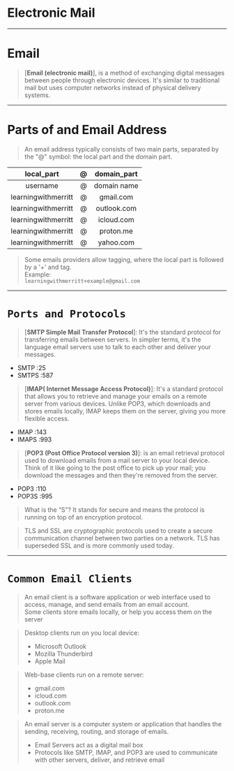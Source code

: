 # Electronic Mail
---

# Email
> [**Email (electronic mail)**], is a method of exchanging digital messages between people through electronic devices. It's similar to traditional mail but uses computer networks instead of physical delivery systems.

---

# Parts of and Email Address

> An email address typically consists of two main parts, separated by the "@" symbol: the local part and the domain part.

|local_part|@|domain_part|
|:-:|:-:|:-:|
|username|@|domain name|
|learningwithmerritt|@|gmail.com|
|learningwithmerritt|@|outlook.com|
|learningwithmerritt|@|icloud.com|
|learningwithmerritt|@|proton.me|
|learningwithmerritt|@|yahoo.com|

> Some emails providers allow tagging, where the local part is followed by a '+' and tag.  
> Example:  
> `learningwithmerritt+example@gmail.com`

---

# `Ports and Protocols`

> [**SMTP Simple Mail Transfer Protocol**]: It's the standard protocol for transferring emails between servers. In simpler terms, it's the language email servers use to talk to each other and deliver your messages.
* SMTP :25	
* SMTPS :587

> [**IMAP( Internet Message Access Protocol)**]: It's a standard protocol that allows you to retrieve and manage your emails on a remote server from various devices. Unlike POP3, which downloads and stores emails locally, IMAP keeps them on the server, giving you more flexible access.
* IMAP :143	
* IMAPS :993

> [**POP3 (Post Office Protocol version 3)**]: is an email retrieval protocol used to download emails from a mail server to your local device. Think of it like going to the post office to pick up your mail; you download the messages and then they're removed from the server.
* POP3 :110	
* POP3S :995

> What is the “S”? It stands for secure and means the protocol is running on top of an encryption protocol. 

> TLS and SSL are cryptographic protocols used to create a secure communication channel between two parties on a network. TLS has superseded SSL and is more commonly used today. 

---

# `Common Email Clients`
> An email client is a software application or web interface used to access, manage, and send emails from an email account.  
> Some clients store emails locally, or help you access them on the server

> Desktop clients run on you local device:
> * Microsoft Outlook
> * Mozilla Thunderbird
> * Apple Mail

> Web-base clients run on a remote server:
> * gmail.com
> * icloud.com
> * outlook.com
> * proton.me

> An email server is a computer system or application that handles the sending, receiving, routing, and storage of emails.
> * Email Servers act as a digital mail box
> * Protocols like SMTP, IMAP, and POP3 are used to communicate with other servers, deliver, and retrieve email





